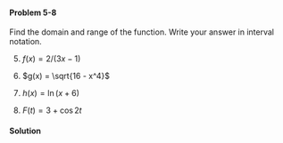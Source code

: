 <div class="alert alert-warning" role="alert">
<h4 class="alert-heading">Problem 5-8</h4>

Find the domain and range of the function. Write your answer in interval notation.

5. $f(x) = 2/(3x-1)$ 

6. $g(x) = \sqrt{16 - x^4}$

7. $h(x) = \ln(x + 6)$ 

8. $F(t) = 3 + \cos 2t$

</div>

<div class="alert alert-success" role="alert">
<h4 class="alert-heading">Solution</h4>



</div>


